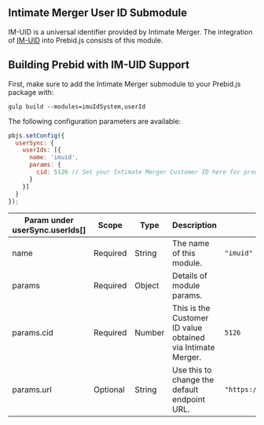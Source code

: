 ## Intimate Merger User ID Submodule

IM-UID is a universal identifier provided by Intimate Merger.
The integration of [IM-UID](https://intimatemerger.com/r/uid) into Prebid.js consists of this module.

## Building Prebid with IM-UID Support

First, make sure to add the Intimate Merger submodule to your Prebid.js package with:

```
gulp build --modules=imuIdSystem,userId
```

The following configuration parameters are available:

```javascript
pbjs.setConfig({
  userSync: {
    userIds: [{
      name: 'imuid',
      params: {
        cid: 5126 // Set your Intimate Merger Customer ID here for production
      }
    }]
  }
});
```

| Param under userSync.userIds[] | Scope | Type | Description | Example |
| --- | --- | --- | --- | --- |
| name | Required | String | The name of this module. | `"imuid"` |
| params | Required | Object | Details of module params. | |
| params.cid | Required | Number | This is the Customer ID value obtained via Intimate Merger. | `5126` |
| params.url | Optional | String | Use this to change the default endpoint URL. | `"https://example.com/some/api"` |
